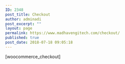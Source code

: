 ```yaml
---
ID: 2348
post_title: Checkout
author: adminadi
post_excerpt: ""
layout: page
permalink: https://www.madhavengitech.com/checkout/
published: true
post_date: 2018-07-18 09:05:18
---
```

[woocommerce_checkout]